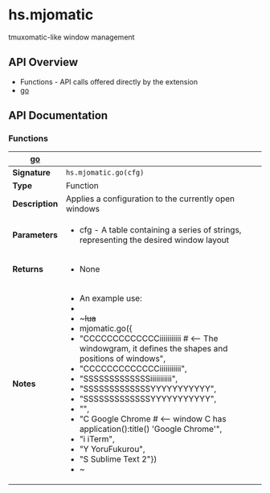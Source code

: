 # hs.mjomatic

tmuxomatic-like window management

## API Overview
* Functions - API calls offered directly by the extension
 * [go](#go)

## API Documentation

### Functions

| [go](#go)         |                                                                                     |
| --------------------------------------------|-------------------------------------------------------------------------------------|
| **Signature**                               | `hs.mjomatic.go(cfg)`                                                                    |
| **Type**                                    | Function                                                                     |
| **Description**                             | Applies a configuration to the currently open windows                                                                     |
| **Parameters**                              | <ul><li>cfg - A table containing a series of strings, representing the desired window layout</li></ul> |
| **Returns**                                 | <ul><li>None</li></ul>          |
| **Notes**                                   | <ul><li>An example use:</li><li></li><li>~~~lua</li><li>mjomatic.go({</li><li>"CCCCCCCCCCCCCiiiiiiiiiii      # <-- The windowgram, it defines the shapes and positions of windows",</li><li>"CCCCCCCCCCCCCiiiiiiiiiii",</li><li>"SSSSSSSSSSSSSiiiiiiiiiii",</li><li>"SSSSSSSSSSSSSYYYYYYYYYYY",</li><li>"SSSSSSSSSSSSSYYYYYYYYYYY",</li><li>"",</li><li>"C Google Chrome            # <-- window C has application():title() 'Google Chrome'",</li><li>"i iTerm",</li><li>"Y YoruFukurou",</li><li>"S Sublime Text 2"})</li><li>~~~</li></ul>                |

